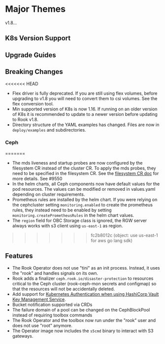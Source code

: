 # Major Themes

v1.8...

## K8s Version Support

## Upgrade Guides

## Breaking Changes

<<<<<<< HEAD
- Flex driver is fully deprecated. If you are still using flex volumes, before upgrading to v1.8
  you will need to convert them to csi volumes. See the flex conversion tool.
- Min supported version of K8s is now 1.16. If running on an older version of K8s it is recommended
  to update to a newer version before updating to Rook v1.8.
- Directory structure of the YAML examples has changed. Files are now in `deploy/examples` and subdirectories.

### Ceph

=======
* The mds liveness and startup probes are now configured by the filesystem CR instead of the cluster CR. To apply the mds probes, they need to be specified in the filesystem CR. See the [filesystem CR doc](Documentation/ceph-filesystem-crd.md#metadata-server-settings) for more details. See #9550
* In the helm charts, all Ceph components now have default values for the pod resources. The values can be modified or removed in values.yaml depending on cluster requirements.
* Prometheus rules are installed by the helm chart. If you were relying on the cephcluster setting `monitoring.enabled` to create the prometheus rules, they instead need to be enabled by setting `monitoring.createPrometheusRules` in the helm chart values.
* The `region` field for OBC Storage class is ignored, the RGW server always works with s3 client using `us-east-1` as region.
 
>>>>>>> fc2b8012c (object: use us-east-1 for aws go lang sdk)
## Features

- The Rook Operator does not use "tini" as an init process. Instead, it uses the "rook" and handles
  signals on its own.
- Rook adds a finalizer `ceph.rook.io/disaster-protection` to resources critical to the Ceph cluster
  (rook-ceph-mon secrets and configmap) so that the resources will not be accidentally deleted.
- Add support for [Kubernetes Authentication when using HashiCorp Vault Key Management Service](Documentation/ceph-kms.md##kubernetes-based-authentication).
- Bucket notification supported via CRDs
- The failure domain of a pool can be changed on the CephBlockPool instead of requiring toolbox commands
- The Rook Operator and the toolbox now run under the "rook" user and does not use "root" anymore.
- The Operator image now includes the `s5cmd` binary to interact with S3 gateways.

